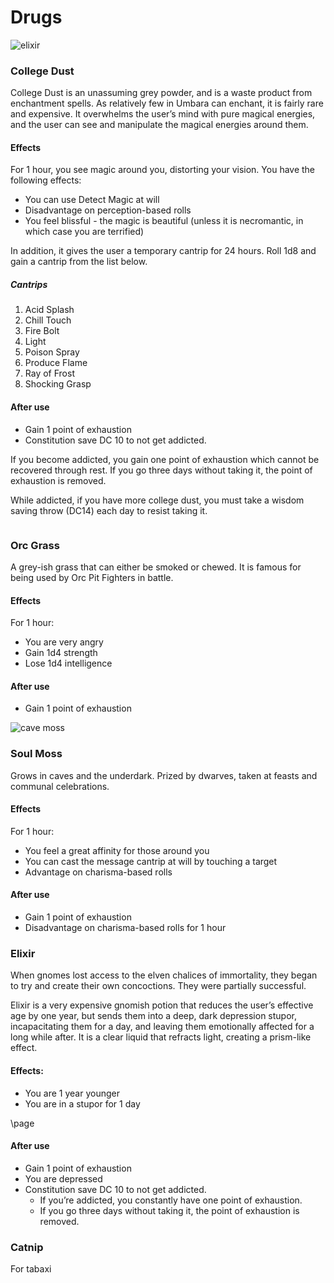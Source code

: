 # Drugs

![elixir](https://theplaylist.net/wp-content/uploads/2016/06/mirrormask2-1024x576.jpg)

### College Dust

College Dust is an unassuming grey powder, and is a waste product from enchantment spells. As relatively few in Umbara can enchant, it is fairly rare and expensive. It overwhelms the user’s mind with pure magical energies, and the user can see and manipulate the magical energies around them.

#### Effects

For 1 hour, you see magic around you, distorting your vision. You have the following effects:
- You can use Detect Magic at will
- Disadvantage on perception-based rolls
- You feel blissful - the magic is beautiful (unless it is necromantic, in which case you are terrified)

In addition, it gives the user a temporary cantrip for 24 hours. Roll 1d8 and gain a cantrip from the list below.

##### Cantrips

1. Acid Splash
2. Chill Touch
3. Fire Bolt
4. Light
5. Poison Spray
6. Produce Flame
7. Ray of Frost
8. Shocking Grasp

#### After use
- Gain 1 point of exhaustion
- Constitution save DC 10 to not get addicted.

If you become addicted, you gain one point of exhaustion which cannot be recovered through rest. If you go three days without taking it, the point of exhaustion is removed.

While addicted, if you have more college dust, you must take a wisdom saving throw (DC14) each day to resist taking it.

```

```

### Orc Grass

A grey-ish grass that can either be smoked or chewed. It is famous for being used by Orc Pit Fighters in battle.

#### Effects

For 1 hour:

- You are very angry
- Gain 1d4 strength
- Lose 1d4 intelligence

#### After use
- Gain 1 point of exhaustion

![cave moss](https://forum.playboundless.com/uploads/default/original/2X/5/57ae9f1e9a3414bf38a19a69f85fa2c350b132ee.jpg)

### Soul Moss

Grows in caves and the underdark. Prized by dwarves, taken at feasts and communal celebrations.

#### Effects

For 1 hour:

- You feel a great affinity for those around you
- You can cast the message cantrip at will by touching a target
- Advantage on charisma-based rolls

#### After use
- Gain 1 point of exhaustion
- Disadvantage on charisma-based rolls for 1 hour

### Elixir

When gnomes lost access to the elven chalices of immortality, they began to try and create their own concoctions. They were partially successful. 

Elixir is a very expensive gnomish potion that reduces the user’s effective age by one year, but sends them into a deep, dark depression stupor, incapacitating them for a day, and leaving them emotionally affected for a long while after. It is a clear liquid that refracts light, creating a prism-like effect.

#### Effects:
- You are 1 year younger
- You are in a stupor for 1 day

\page

#### After use
- Gain 1 point of exhaustion
- You are depressed
- Constitution save DC 10 to not get addicted.
    - If you’re addicted, you constantly have one point of exhaustion.
    - If you go three days without taking it, the point of exhaustion is removed.

### Catnip

For tabaxi